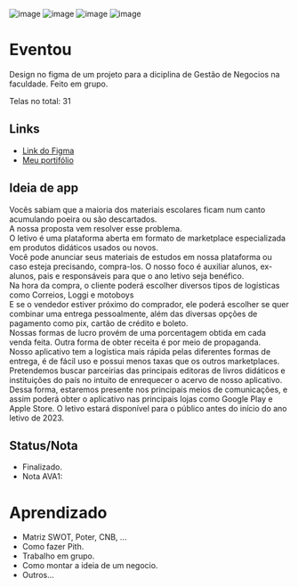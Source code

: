 ![image](https://user-images.githubusercontent.com/88604193/177601063-1475d896-8c37-45c8-8c2b-f1338966dc49.png)
![image](https://user-images.githubusercontent.com/88604193/177601121-939a9568-07d8-4d64-97e0-e21a1ca6f87d.png)
![image](https://user-images.githubusercontent.com/88604193/177601157-f55ca831-0690-4fbd-813c-4e301e9673a7.png)
![image](https://user-images.githubusercontent.com/88604193/177601221-2742e636-0f07-4931-988e-a85875349891.png)
<h1>Eventou</h1>
<p>Design no figma de um projeto para a diciplina de Gestão de Negocios na faculdade. Feito em grupo.</p>
<p>Telas no total: 31</p>
<h2>Links</h2>
<ul>
  <li>
    <a href="https://www.figma.com/file/rHpkm29Hr9zxwJ7aLq850N/Letivo?node-id=0%3A1">Link do Figma</a>
  </li>
  <li>
    <a href="https://sabrinaalves.tk" target="_blank">Meu portifólio</a>
  </li>
</ul>
<h2>Ideia de app</h2>
<p>Vocês sabiam que a maioria dos materiais escolares ficam num canto acumulando poeira ou são descartados. <br>
A nossa proposta vem resolver esse problema. <br>
O letivo é uma plataforma aberta em formato de  marketplace especializada em produtos didáticos usados ou novos. <br>
Você pode anunciar seus materiais de estudos em nossa plataforma ou caso esteja precisando, compra-los. O nosso foco é auxiliar alunos, ex-alunos, pais e responsáveis para que o ano letivo seja benéfico. <br>
Na hora da compra, o cliente poderá escolher diversos tipos de logísticas como Correios, Loggi e motoboys <br>
E se o vendedor estiver próximo do comprador, ele poderá escolher se quer combinar uma entrega pessoalmente, além das diversas opções de pagamento como pix, cartão de crédito e boleto. <br>
Nossas formas de lucro provém de uma porcentagem obtida em cada venda feita. Outra forma de obter receita é por meio de propaganda. <br>
Nosso aplicativo tem a logística mais rápida pelas diferentes formas de entrega, é de fácil uso e possui menos taxas que os outros marketplaces. <br>
Pretendemos buscar parceirias das principais editoras de livros didáticos e instituições do país no intuito de enrequecer o acervo de nosso aplicativo. <br>
Dessa forma, estaremos presente nos principais meios de comunicações, e assim poderá obter o aplicativo nas principais lojas como Google Play e Apple Store.
O letivo estará disponível para o público antes do início do ano letivo de 2023.</p>
<h2>Status/Nota</h2>
<ul>
  <li>Finalizado.</li>
  <li>Nota AVA1: </li>
</ul>
<h1>Aprendizado</h1>
<ul>
  <li>Matriz SWOT, Poter, CNB, ...</li>
  <li>Como fazer Pith.</li>
  <li>Trabalho em grupo.</li>
  <li>Como montar a ideia de um negocio.</li>
  <li>Outros...</li>
</ul>
